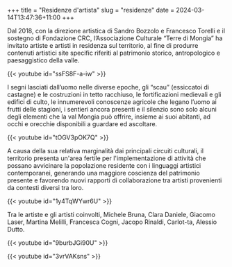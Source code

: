 +++
title = "Residenze d'artista"
slug = "residenze"
date = 2024-03-14T13:47:36+11:00
+++


Dal 2018, con la direzione artistica di Sandro Bozzolo e Francesco Torelli e il sostegno di Fondazione CRC, l’Associazione Culturale “Terre di Mongia” ha invitato artiste e artisti in residenza sul territorio, al fine di produrre contenuti artistici site specific riferiti al patrimonio storico, antropologico e paesaggistico della valle.

{{< youtube id="ssFS8F-a-iw" >}}

I segni lasciati dall’uomo nelle diverse epoche, gli “scau” (essiccatoi di castagne) e le costruzioni in tetto racchiuso, le fortificazioni medievali e gli edifici di culto, le innumerevoli conoscenze agricole che legano l’uomo ai frutti delle stagioni, i sentieri ancora presenti e il silenzio sono solo alcuni degli elementi che la val Mongia può offrire, insieme ai suoi abitanti, ad occhi e orecchie disponibili a guardare ed ascoltare.

{{< youtube id="tOGV3pOK7Q" >}}

A causa della sua relativa marginalità dai principali circuiti culturali, il territorio presenta un'area fertile per l'implementazione di attività che possano avvicinare la popolazione residente con i linguaggi artistici contemporanei, generando una maggiore coscienza del patrimonio presente e favorendo nuovi rapporti di collaborazione tra artisti provenienti da contesti diversi tra loro.

{{< youtube id="1y4TqWYwr6U" >}}

Tra le artiste e gli artisti coinvolti, Michele Bruna, Clara Daniele, Giacomo Laser, Martina Melilli, Francesca Cogni, Jacopo Rinaldi, Carlot-ta, Alessio Dutto.


{{< youtube id="9burbJGi90U" >}}

{{< youtube id="3vrVAKsns" >}}
